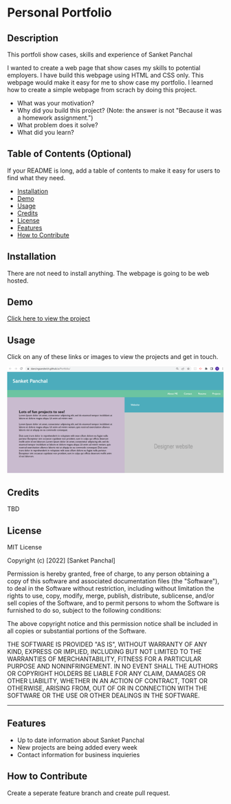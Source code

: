 # Personal Portfolio

## Description

This portfoli show cases, skills and experience of Sanket Panchal

I wanted to create a web page that show cases my skills to potential employers. I have build this webpage using HTML and CSS only. This webpage would make it easy for me to show case my portfolio. I learned how to create a simple webpage from scrach by doing this project.
- What was your motivation?
- Why did you build this project? (Note: the answer is not "Because it was a homework assignment.")
- What problem does it solve?
- What did you learn?

## Table of Contents (Optional)

If your README is long, add a table of contents to make it easy for users to find what they need.

- [Installation](#installation)
- [Demo](#Demo)
- [Usage](#usage)
- [Credits](#credits)
- [License](#license)
- [Features](#Features)
- [How to Contribute](#How_to_Contribute)


## Installation

There are not need to install anything. The webpage is going to be web hosted.

## Demo

[Click here to view the project](https://dancingsandwich.github.io/Portfolio/)

## Usage

Click on any of these links or images to view the projects and get in touch. 

![alt text](assets/images/Screenshot.png)

## Credits

TBD

## License

MIT License

Copyright (c) [2022] [Sanket Panchal]

Permission is hereby granted, free of charge, to any person obtaining a copy
of this software and associated documentation files (the "Software"), to deal
in the Software without restriction, including without limitation the rights
to use, copy, modify, merge, publish, distribute, sublicense, and/or sell
copies of the Software, and to permit persons to whom the Software is
furnished to do so, subject to the following conditions:

The above copyright notice and this permission notice shall be included in all
copies or substantial portions of the Software.

THE SOFTWARE IS PROVIDED "AS IS", WITHOUT WARRANTY OF ANY KIND, EXPRESS OR
IMPLIED, INCLUDING BUT NOT LIMITED TO THE WARRANTIES OF MERCHANTABILITY,
FITNESS FOR A PARTICULAR PURPOSE AND NONINFRINGEMENT. IN NO EVENT SHALL THE
AUTHORS OR COPYRIGHT HOLDERS BE LIABLE FOR ANY CLAIM, DAMAGES OR OTHER
LIABILITY, WHETHER IN AN ACTION OF CONTRACT, TORT OR OTHERWISE, ARISING FROM,
OUT OF OR IN CONNECTION WITH THE SOFTWARE OR THE USE OR OTHER DEALINGS IN THE
SOFTWARE.

---

## Features

- Up to date information about Sanket Panchal
- New projects are being added every week
- Contact information for business inquieries

## How to Contribute

Create a seperate feature branch and create pull request. 